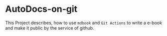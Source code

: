 # AutoDocs-on-git
This Project describes, how to use `mdbook` and `Git Actions` to write a e-book and make it public by the service of github.
